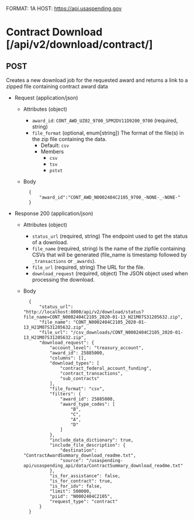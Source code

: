 FORMAT: 1A
HOST: https://api.usaspending.gov

# Contract Download [/api/v2/download/contract/]

## POST

Creates a new download job for the requested award and returns a link to a zipped file containing contract award data

+ Request (application/json)
    + Attributes (object)
        + `award_id`: `CONT_AWD_UZ02_9700_SPM2DV11D9200_9700` (required, string)
        + `file_format` (optional, enum[string])
            The format of the file(s) in the zip file containing the data.
            + Default: `csv`
            + Members
                + `csv`
                + `tsv`
                + `pstxt`
    + Body

            {
                "award_id":"CONT_AWD_N0002404C2105_9700_-NONE-_-NONE-"
            }

+ Response 200 (application/json)
    + Attributes (object)
        + `status_url` (required, string)
            The endpoint used to get the status of a download.
        + `file_name` (required, string)
            Is the name of the zipfile containing CSVs that will be generated (file_name is timestamp followed by `_transactions` or `_awards`).
        + `file_url` (required, string)
            The URL for the file.
        + `download_request` (required, object)
            The JSON object used when processing the download.
    + Body

            {
                "status_url": "http://localhost:8000/api/v2/download/status?file_name=CONT_N0002404C2105_2020-01-13_H21M07S31205632.zip",
                "file_name": "CONT_N0002404C2105_2020-01-13_H21M07S31205632.zip",
                "file_url": "/csv_downloads/CONT_N0002404C2105_2020-01-13_H21M07S31205632.zip",
                "download_request": {
                    "account_level": "treasury_account",
                    "award_id": 25885000,
                    "columns": [],
                    "download_types": [
                        "contract_federal_account_funding",
                        "contract_transactions",
                        "sub_contracts"
                    ],
                    "file_format": "csv",
                    "filters": {
                        "award_id": 25885000,
                        "award_type_codes": [
                            "B",
                            "C",
                            "A",
                            "D"
                        ]
                    },
                    "include_data_dictionary": true,
                    "include_file_description": {
                        "destination": "ContractAwardSummary_download_readme.txt",
                        "source": "/usaspending-api/usaspending_api/data/ContractSummary_download_readme.txt"
                    },
                    "is_for_assistance": false,
                    "is_for_contract": true,
                    "is_for_idv": false,
                    "limit": 500000,
                    "piid": "N0002404C2105",
                    "request_type": "contract"
                }
            }